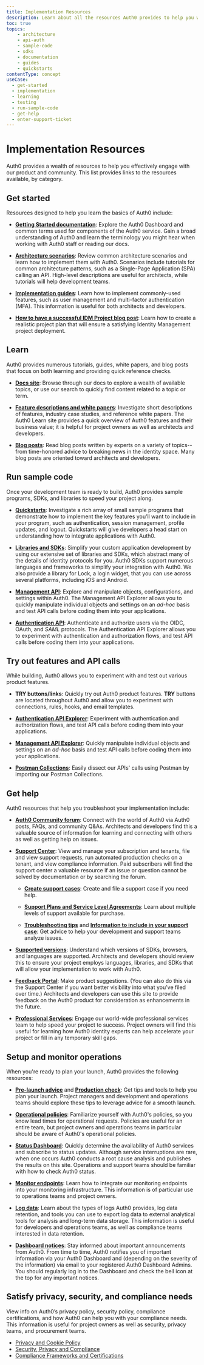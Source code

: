```yaml
---
title: Implementation Resources
description: Learn about all the resources Auth0 provides to help you with your Auth0 implementation.
toc: true
topics:
    - architecture
    - api-auth
    - sample-code
    - sdks
    - documentation
    - guides
    - quickstarts
contentType: concept
useCase:
  - get-started
  - implementation
  - learning
  - testing
  - run-sample-code
  - get-help
  - enter-support-ticket
---
```

# Implementation Resources

Auth0 provides a wealth of resources to help you effectively engage with our product and community. This list provides links to the resources available, by category.  

## Get started

Resources designed to help you learn the basics of Auth0 include:

* [**Getting Started documentation**](/getting-started): Explore the Auth0 Dashboard and common terms used for components of the Auth0 service. Gain a broad understanding of Auth0 and learn the terminology you might hear when working with Auth0 staff or reading our docs.

* [**Architecture scenarios**](/architecture-scenarios): Review common architecture scenarios and learn how to implement them with Auth0. Scenarios include tutorials for common architecture patterns, such as a Single-Page Application (SPA) calling an API. High-level descriptions are useful for architects, while tutorials will help development teams.

* [**Implementation guides**](/topics/guides): Learn how to implement commonly-used features, such as user management and multi-factor authentication (MFA). This information is useful for both architects and developers.

* [**How to have a successful IDM Project blog post**](https://auth0.com/blog/how-to-have-a-successful-idm-project/): Learn how to create a realistic project plan that will ensure a satisfying Identity Management project deployment.

## Learn

Auth0 provides numerous tutorials, guides, white papers, and blog posts that focus on both learning and providing quick reference checks. 

* [**Docs site**](https://auth0.com/docs/): Browse through our docs to explore a wealth of available topics, or use our search to quickly find content related to a topic or term.

* [**Feature descriptions and white papers**](https://auth0.com/learn/): Investigate short descriptions of features, industry case studies, and reference white papers. The Auth0 Learn site provides a quick overview of Auth0 features and their business value; it is helpful for project owners as well as architects and developers.

* [**Blog posts**](https://auth0.com/blog/): Read blog posts written by experts on a variety of topics--from time-honored advice to breaking news in the identity space. Many blog posts are oriented toward architects and developers. 

## Run sample code

Once your development team is ready to build, Auth0 provides sample programs, SDKs, and libraries to speed your project along.

* [**Quickstarts**](/quickstarts): Investigate a rich array of small sample programs that demonstrate how to implement the key features you’ll want to include in your program, such as authentication, session management, profile updates, and logout. Quickstarts will give developers a head start on understanding how to integrate applications with Auth0.

* [**Libraries and SDKs**](/libraries): Simplify your custom application development by using our extensive set of libraries and SDKs, which abstract many of the details of identity protocols for you. Auth0 SDKs support numerous languages and frameworks to simplify your integration with Auth0. We also provide a library for Lock, a login widget, that you can use across several platforms, including iOS and Android.

* [**Management API**](/api/management/v2): Explore and manipulate objects, configurations, and settings within Auth0. The Management API Explorer allows you to quickly manipulate individual objects and settings on an *ad-hoc* basis and test API calls before coding them into your applications.

* [**Authentication API**](/api/authentication): Authenticate and authorize users via the OIDC, OAuth, and <dfn data-key="security-assertion-markup-language">SAML</dfn> protocols. The Authentication API Explorer allows you to experiment with authentication and authorization flows, and test API calls before coding them into your applications.

## Try out features and API calls

While building, Auth0 allows you to experiment with and test out various product features.

* **TRY buttons/links**: Quickly try out Auth0 product features. **TRY** buttons are located throughout Auth0 and allow you to experiment with connections, rules, hooks, and email templates.

* [**Authentication API Explorer**](/api/authentication#introduction): Experiment with authentication and authorization flows, and test API calls before coding them into your applications. 

* [**Management API Explorer**](/api/management/v2): Quickly manipulate individual objects and settings on an *ad-hoc* basis and test API calls before coding them into your applications.

* [**Postman Collections**](/api/postman): Easily dissect our APIs' calls using Postman by importing our Postman Collections.

## Get help

Auth0 resources that help you troubleshoot your implementation include:

* [**Auth0 Community forum**](https://community.auth0.com/): Connect with the world of Auth0 via Auth0 posts, FAQs, and community Q&As. Architects and developers find this a valuable source of information for learning and connecting with others as well as getting help on issues.

* [**Support Center**](https://support.auth0.com/): View and manage your subscription and tenants, file and view support requests, run automated production checks on a tenant, and view compliance information. Paid subscribers will find the support center a valuable resource if an issue or question cannot be solved by documentation or by searching the forum.

  * [**Create support cases**](/support/tickets): Create and file a support case if you need help.
  
  * [**Support Plans and Service Level Agreements**](/support#defect-responses): Learn about multiple levels of support available for purchase.

  * [**Troubleshooting tips**](/onboarding/enterprise-support#what-to-check-before-logging-an-issue) and [**Information to include in your support case**](/onboarding/enterprise-support#information-to-provide-when-logging-an-issue): Get advice to help your development and support teams analyze issues.

* [**Supported versions**](/support/matrix): Understand which versions of SDKs, browsers, and languages are supported. Architects and developers should review this to ensure your project employs languages, libraries, and SDKs that will allow your implementation to work with Auth0.

* [**Feedback Portal**](https://auth0.com/feedback): Make product suggestions. (You can also do this via the Support Center if you want better visibility into what you’ve filed over time.) Architects and developers can use this site to provide feedback on the Auth0 product for consideration as enhancements in the future.

* [**Professional Services**](/services): Engage our world-wide professional services team to help speed your project to success. Project owners will find this useful for learning how Auth0 identity experts can help accelerate your project or fill in any temporary skill gaps.

## Setup and monitor operations

When you're ready to plan your launch, Auth0 provides the following resources:

* [**Pre-launch advice**](/pre-deployment) and [**Production check**](/pre-deployment/how-to-run-test): Get tips and tools to help you plan your launch. Project managers and development and operations teams should explore these tips to leverage advice for a smooth launch.

* [**Operational policies**](/policies): Familiarize yourself with Auth0's policies, so you know lead times for operational requests. Policies are useful for an entire team, but project owners and operations teams in particular should be aware of Auth0's operational policies.

* [**Status Dashboard**](https://status.auth0.com): Quickly determine the availability of Auth0 services and subscribe to status updates. Although service interruptions are rare, when one occurs Auth0 conducts a root cause analysis and publishes the results on this site. Operations and support teams should be familiar with how to check Auth0 status.

* [**Monitor endpoints**](/monitoring): Learn how to integrate our monitoring endpoints into your monitoring infrastructure. This information is of particular use to operations teams and project owners.

* [**Log data**](/logs): Learn about the types of logs Auth0 provides, log data retention, and tools you can use to export log data to external analytical tools for analysis and long-term data storage. This information is useful for developers and operations teams, as well as compliance teams interested in data retention.

* [**Dashboard notices**](/architecture-scenarios/implementation/b2c/b2c-operations#notifications): Stay informed about important announcements from Auth0. From time to time, Auth0 notifies you of important information via your Auth0 Dashboard and (depending on the severity of the information) via email to your registered Auth0 Dashboard Admins. You should regularly log in to the Dashboard and check the bell icon at the top for any important notices.

## Satisfy privacy, security, and compliance needs

View info on Auth0’s privacy policy, security policy, compliance certifications, and how Auth0 can help you with your compliance needs. This information is useful for project owners as well as security, privacy teams, and procurement teams.

* [Privacy and Cookie Policy](https://auth0.com/privacy)
* [Security, Privacy and Compliance](https://auth0.com/security/)
* [Compliance Frameworks and Certifications](/compliance)
